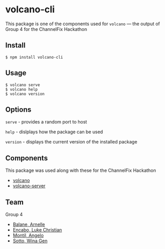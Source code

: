 # volcano-cli
This package is one of the components used for `volcano` — the output of Group 4 for the ChannelFix Hackathon

## Install
```
$ npm install volcano-cli
```

## Usage
```
$ volcano serve
$ volcano help
$ volcano version
```

## Options
`serve`       - provides a random port to host

`help`        - dislplays how the package can be used

`version`     - displays the current version of the installed package

## Components
This package was used along with these for the ChannelFix Hackathon

* [volcano](https://github.com/kulotski321/volcano)
* [volcano-server](https://github.com/arnellebalane/volcano-server)

## Team
Group 4

* [Balane, Arnelle](https://github.com/arnellebalane)
* [Encabo, Luke Christian](https://github.com/ctencabo)
* [Montil, Angelo](https://github.com/kulotski321)
* [Sotto, Wina Gen](https://github.com/wgns)